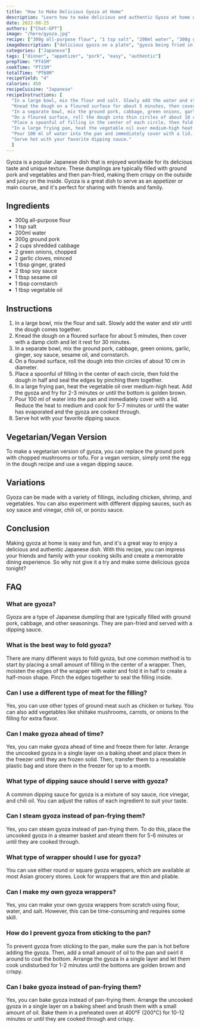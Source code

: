 ```yaml
---
title: "How to Make Delicious Gyoza at Home"
description: "Learn how to make delicious and authentic Gyoza at home with this easy recipe. Perfect for a fun and tasty dinner with friends and family!"
date: 2022-08-25
authors: ["Chat-GPT"]
image: "/hero/gyoza.jpg"
recipe: ["300g all-purpose flour", "1 tsp salt", "200ml water", "300g ground pork", "2 cups shredded cabbage", "2 green onions, chopped", "2 garlic cloves, minced", "1 tbsp ginger, grated", "2 tbsp soy sauce", "1 tbsp sesame oil", "1 tbsp cornstarch", "1 tbsp vegetable oil"]
imageDescription: ["delicious gyoza on a plate", "gyoza being fried in a pan", "a bowl of dipping sauce", "a plate of gyoza on a table"]
categories: ["Japanese"]
tags: ["dinner", "appetizer", "pork", "easy", "authentic"]
prepTime: "PT45M"
cookTime: "PT15M"
totalTime: "PT60M"
recipeYield: "4"
calories: 450
recipeCuisine: "Japanese"
recipeInstructions: [
  "In a large bowl, mix the flour and salt. Slowly add the water and stir until the dough comes together.",
  "Knead the dough on a floured surface for about 5 minutes, then cover with a damp cloth and let it rest for 30 minutes.",
  "In a separate bowl, mix the ground pork, cabbage, green onions, garlic, ginger, soy sauce, sesame oil, and cornstarch.",
  "On a floured surface, roll the dough into thin circles of about 10 cm in diameter.",
  "Place a spoonful of filling in the center of each circle, then fold the dough in half and seal the edges by pinching them together.",
  "In a large frying pan, heat the vegetable oil over medium-high heat. Add the gyoza and fry for 2-3 minutes or until the bottom is golden brown.",
  "Pour 100 ml of water into the pan and immediately cover with a lid. Reduce the heat to medium and cook for 5-7 minutes or until the water has evaporated and the gyoza are cooked through.",
  "Serve hot with your favorite dipping sauce."
  ]
---
```


Gyoza is a popular Japanese dish that is enjoyed worldwide for its delicious taste and unique texture. These dumplings are typically filled with ground pork and vegetables and then pan-fried, making them crispy on the outside and juicy on the inside. Gyoza is a great dish to serve as an appetizer or main course, and it's perfect for sharing with friends and family.

## Ingredients

- 300g all-purpose flour
- 1 tsp salt
- 200ml water
- 300g ground pork
- 2 cups shredded cabbage
- 2 green onions, chopped
- 2 garlic cloves, minced
- 1 tbsp ginger, grated
- 2 tbsp soy sauce
- 1 tbsp sesame oil
- 1 tbsp cornstarch
- 1 tbsp vegetable oil

## Instructions

1. In a large bowl, mix the flour and salt. Slowly add the water and stir until the dough comes together.
2. Knead the dough on a floured surface for about 5 minutes, then cover with a damp cloth and let it rest for 30 minutes.
3. In a separate bowl, mix the ground pork, cabbage, green onions, garlic, ginger, soy sauce, sesame oil, and cornstarch.
4. On a floured surface, roll the dough into thin circles of about 10 cm in diameter.
5. Place a spoonful of filling in the center of each circle, then fold the dough in half and seal the edges by pinching them together.
6. In a large frying pan, heat the vegetable oil over medium-high heat. Add the gyoza and fry for 2-3 minutes or until the bottom is golden brown.
7. Pour 100 ml of water into the pan and immediately cover with a lid. Reduce the heat to medium and cook for 5-7 minutes or until the water has evaporated and the gyoza are cooked through.
8. Serve hot with your favorite dipping sauce.

## Vegetarian/Vegan Version

To make a vegetarian version of gyoza, you can replace the ground pork with chopped mushrooms or tofu. For a vegan version, simply omit the egg in the dough recipe and use a vegan dipping sauce.

## Variations

Gyoza can be made with a variety of fillings, including chicken, shrimp, and vegetables. You can also experiment with different dipping sauces, such as soy sauce and vinegar, chili oil, or ponzu sauce.

## Conclusion

Making gyoza at home is easy and fun, and it's a great way to enjoy a delicious and authentic Japanese dish. With this recipe, you can impress your friends and family with your cooking skills and create a memorable dining experience. So why not give it a try and make some delicious gyoza tonight?

## FAQ

### What are gyoza?

Gyoza are a type of Japanese dumpling that are typically filled with ground pork, cabbage, and other seasonings. They are pan-fried and served with a dipping sauce.

### What is the best way to fold gyoza?

There are many different ways to fold gyoza, but one common method is to start by placing a small amount of filling in the center of a wrapper. Then, moisten the edges of the wrapper with water and fold it in half to create a half-moon shape. Pinch the edges together to seal the filling inside.

### Can I use a different type of meat for the filling?

Yes, you can use other types of ground meat such as chicken or turkey. You can also add vegetables like shiitake mushrooms, carrots, or onions to the filling for extra flavor.

### Can I make gyoza ahead of time?

Yes, you can make gyoza ahead of time and freeze them for later. Arrange the uncooked gyoza in a single layer on a baking sheet and place them in the freezer until they are frozen solid. Then, transfer them to a resealable plastic bag and store them in the freezer for up to a month.

### What type of dipping sauce should I serve with gyoza?

A common dipping sauce for gyoza is a mixture of soy sauce, rice vinegar, and chili oil. You can adjust the ratios of each ingredient to suit your taste.

### Can I steam gyoza instead of pan-frying them?

Yes, you can steam gyoza instead of pan-frying them. To do this, place the uncooked gyoza in a steamer basket and steam them for 5-6 minutes or until they are cooked through.

### What type of wrapper should I use for gyoza?

You can use either round or square gyoza wrappers, which are available at most Asian grocery stores. Look for wrappers that are thin and pliable.

### Can I make my own gyoza wrappers?

Yes, you can make your own gyoza wrappers from scratch using flour, water, and salt. However, this can be time-consuming and requires some skill.

### How do I prevent gyoza from sticking to the pan?

To prevent gyoza from sticking to the pan, make sure the pan is hot before adding the gyoza. Then, add a small amount of oil to the pan and swirl it around to coat the bottom. Arrange the gyoza in a single layer and let them cook undisturbed for 1-2 minutes until the bottoms are golden brown and crispy.

### Can I bake gyoza instead of pan-frying them?

Yes, you can bake gyoza instead of pan-frying them. Arrange the uncooked gyoza in a single layer on a baking sheet and brush them with a small amount of oil. Bake them in a preheated oven at 400°F (200°C) for 10-12 minutes or until they are cooked through and crispy.